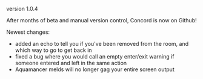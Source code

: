 version 1.0.4

After months of beta and manual version control, Concord is now on Github!

Newest changes:
* added an echo to tell you if you've been removed from the room, and which way to go to get back in
* fixed a bug where you would call an empty enter/exit warning if someone entered and left in the same action
* Aquamancer melds will no longer gag your entire screen output